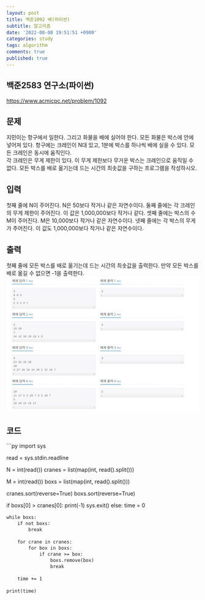 ```yaml
---
layout: post
title: 백준1092 배(파이썬)
subtitle: 알고리즘
date: '2022-08-08 19:51:51 +0900'
categories: study
tags: algorithm
comments: true
published: true
---
```

## 백준2583 연구소(파이썬)
<a href="https://www.acmicpc.net/problem/1092">https://www.acmicpc.net/problem/1092</a>
<h2>문제</h2>
지민이는 항구에서 일한다. 그리고 화물을 배에 실어야 한다. 모든 화물은 박스에 안에 넣어져 있다. 항구에는 크레인이 N대 있고, 1분에 박스를 하나씩 배에 실을 수 있다. 모든 크레인은 동시에 움직인다.<br>
각 크레인은 무게 제한이 있다. 이 무게 제한보다 무거운 박스는 크레인으로 움직일 수 없다. 모든 박스를 배로 옮기는데 드는 시간의 최솟값을 구하는 프로그램을 작성하시오.<br>
<h2>입력</h2>
첫째 줄에 N이 주어진다. N은 50보다 작거나 같은 자연수이다. 둘째 줄에는 각 크레인의 무게 제한이 주어진다. 이 값은 1,000,000보다 작거나 같다. 셋째 줄에는 박스의 수 M이 주어진다. M은 10,000보다 작거나 같은 자연수이다. 넷째 줄에는 각 박스의 무게가 주어진다. 이 값도 1,000,000보다 작거나 같은 자연수이다.
<h2>출력</h2>
첫째 줄에 모든 박스를 배로 옮기는데 드는 시간의 최솟값을 출력한다. 만약 모든 박스를 배로 옮길 수 없으면 -1을 출력한다.<br>
<img src="/assets/img/baek1092-1.jpg" title="baek1092-1.jpg" alt="baek1092-1.jpg"/><br>
<h2>코드</h2>
```py
import sys

read = sys.stdin.readline

N = int(read())
cranes = list(map(int, read().split()))

M = int(read())
boxs = list(map(int, read().split()))

cranes.sort(reverse=True)
boxs.sort(reverse=True)

if boxs[0] > cranes[0]:
    print(-1)
    sys.exit()
else:
    time = 0

    while boxs:
        if not boxs:
            break

        for crane in cranes:
            for box in boxs:
                if crane >= box:
                    boxs.remove(box)
                    break

        time += 1

    print(time)
```



